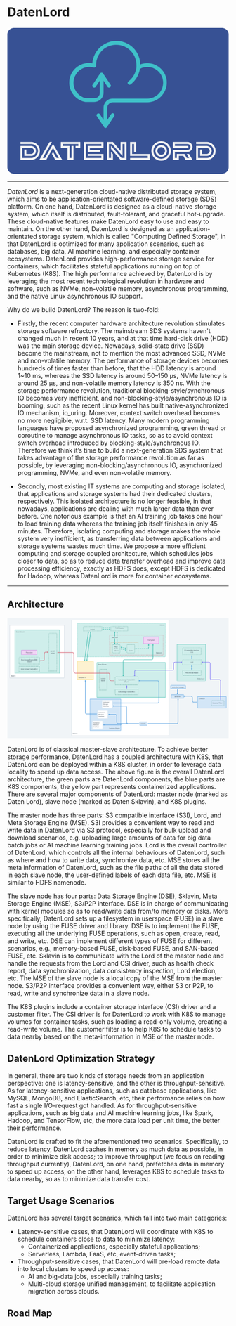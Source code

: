 # DatenLord

![Logo of DatenLord](docs/images/logo.svg)

----
*DatenLord* is a next-generation cloud-native distributed storage system, which aims to be application-orientated software-defined storage (SDS) platform. On one hand, DatenLord is designed as a cloud-native storage system, which itself is distributed, fault-tolerant, and graceful hot-upgrade. These cloud-native features make DatenLord easy to use and easy to maintain. On the other hand, DatenLord is designed as an application-orientated storage system, which is called "Computing Defined Storage", in that DatenLord is optimized for many application scenarios, such as databases, big data, AI machine learning, and especially container ecosystems. DatenLord provides high-performance storage service for containers, which facilitates stateful applications running on top of Kubernetes (K8S). The high performance achieved by, DatenLord is by leveraging the most recent technological revolution in hardware and software, such as NVMe, non-volatile memory, asynchronous programming, and the native Linux asynchronous IO support. 

Why do we build DatenLord? The reason is two-fold:
* Firstly, the recent computer hardware architecture revolution stimulates storage software refractory.  The mainstream SDS systems haven't changed much in recent 10 years, and at that time hard-disk drive (HDD) was the main storage device. Nowadays, solid-state drive (SSD) become the mainstream, not to mention the most advanced SSD, NVMe and non-volatile memory. The performance of storage devices becomes hundreds of times faster than before, that the HDD latency is around 1~10 ms, whereas the SSD latency is around 50–150 μs, NVMe latency is around 25 μs, and non-volatile memory latency is 350 ns. With the storage performance revolution, traditional blocking-style/synchronous IO becomes very inefficient, and non-blocking-style/asynchronous IO is booming, such as the recent Linux kernel has built native-asynchronized IO mechanism, io_uring. Moreover, context switch overhead becomes no more negligible, w.r.t. SSD latency. Many modern programming languages have proposed asynchronized programming, green thread or coroutine to manage asynchronous IO tasks, so as to avoid context switch overhead introduced by blocking-style/synchronous IO. Therefore we think it’s time to build a next-generation SDS system that takes advantage of the storage performance revolution as far as possible, by leveraging non-blocking/asynchronous IO, asynchronized programming, NVMe, and even non-volatile memory.

* Secondly, most existing IT systems are computing and storage isolated, that applications and storage systems had their dedicated clusters, respectively. This isolated architecture is no longer feasible, in that nowadays, applications are dealing with much larger data than ever before. One notorious example is that an AI training job takes one hour to load training data whereas the training job itself finishes in only 45 minutes. Therefore, isolating computing and storage makes the whole system very inefficient, as transferring data between applications and storage systems wastes much time. We propose a more efficient computing and storage coupled architecture, which schedules jobs closer to data, so as to reduce data transfer overhead and improve data processing efficiency, exactly as HDFS does, except HDFS is dedicated for Hadoop, whereas DatenLord is more for container ecosystems.

----

## Architecture

![DatenLord Architecture](docs/images/Computing%20Defined%20Storage%402x.png "DatenLord Overall Architecture")

DatenLord is of classical master-slave architecture. To achieve better storage performance, DatenLord has a coupled architecture with K8S, that DatenLord can be deployed within a K8S cluster, in order to leverage data locality to speed up data access. The above figure is the overall DatenLord architecture, the green parts are DatenLord components, the blue parts are K8S components, the yellow part represents containerized applications. There are several major components of DatenLord: master node (marked as Daten Lord), slave node (marked as Daten Sklavin), and K8S plugins.

The master node has three parts: S3 compatible interface (S3I), Lord, and Meta Storage Engine (MSE). S3I provides a convenient way to read and write data in DatenLord via S3 protocol, especially for bulk upload and download scenarios, e.g. uploading large amounts of data for big data batch jobs or AI machine learning training jobs. Lord is the overall controller of DatenLord, which controls all the internal behaviours of DatenLord, such as where and how to write data, synchronize data, etc. MSE stores all the meta information of DatenLord, such as the file paths of all the data stored in each slave node, the user-defined labels of each data file, etc. MSE is similar to HDFS namenode.

The slave node has four parts: Data Storage Engine (DSE), Sklavin, Meta Storage Engine (MSE), S3/P2P interface. DSE is in charge of communicating with kernel modules so as to read/write data from/to memory or disks. More specifically, DatenLord sets up a filesystem in userspace (FUSE) in a slave node by using the FUSE driver and library. DSE is to implement the FUSE, executing all the underlying FUSE operations, such as open, create, read, and write, etc. DSE can implement different types of FUSE for different scenarios, e.g., memory-based FUSE, disk-based FUSE, and SAN-based FUSE, etc. Sklavin is to communicate with the Lord of the master node and handle the requests from the Lord and CSI driver, such as health check report, data synchronization, data consistency inspection, Lord election, etc. The MSE of the slave node is a local copy of the MSE from the master node. S3/P2P interface provides a convenient way, either S3 or P2P, to read, write and synchronize data in a slave node.

The K8S plugins include a container storage interface (CSI) driver and a customer filter. The CSI driver is for DatenLord to work with K8S to manage volumes for container tasks, such as loading a read-only volume, creating a read-write volume. The customer filter is to help K8S to schedule tasks to data nearby based on the meta-information in MSE of the master node.

## DatenLord Optimization Strategy

In general, there are two kinds of storage needs from an application perspective: one is latency-sensitive, and the other is throughput-sensitive. As for latency-sensitive applications, such as database applications, like MySQL, MongoDB, and ElasticSearch, etc, their performance relies on how fast a single I/O-request got handled. As for throughput-sensitive applications, such as big data and AI machine learning jobs, like Spark, Hadoop, and TensorFlow, etc, the more data load per unit time, the better their performance.

DatenLord is crafted to fit the aforementioned two scenarios. Specifically, to reduce latency, DatenLord caches in memory as much data as possible, in order to minimize disk access; to improve throughput (we focus on reading throughput currently), DatenLord, on one hand, prefetches data in memory to speed up access, on the other hand, leverages K8S to schedule tasks to data nearby, so as to minimize data transfer cost.

## Target Usage Scenarios

DatenLord has several target scenarios, which fall into two main categories:
* Latency-sensitive cases, that DatenLord will coordinate with K8S to schedule containers close to data to minimize latency:
    * Containerized applications, especially stateful applications;
    * Serverless, Lambda, FaaS, etc, event-driven tasks;
* Throughput-sensitive cases, that DatenLord will pre-load remote data into local clusters to speed up access:
    * AI and big-data jobs, especially training tasks;
    * Multi-cloud storage unified management, to facilitate application migration across clouds.

## Road Map

